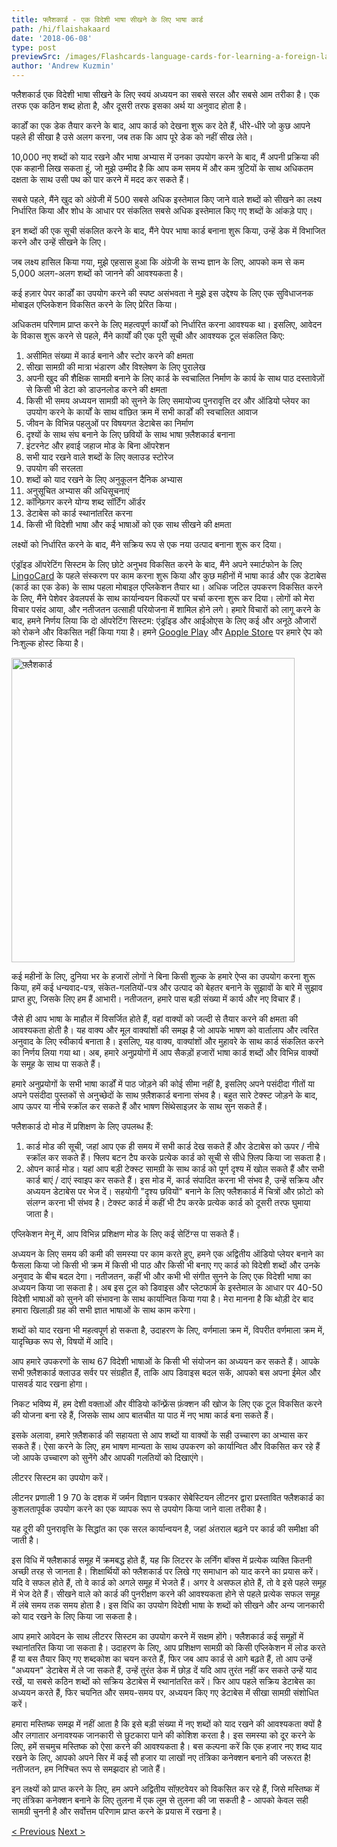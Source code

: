 ```yaml
---
title: फ्लैशकार्ड - एक विदेशी भाषा सीखने के लिए भाषा कार्ड
path: /hi/flaishakaard
date: '2018-06-08'
type: post
previewSrc: /images/Flashcards-language-cards-for-learning-a-foreign-language.-The-best-method-of-memorizing-words.jpg
author: 'Andrew Kuzmin'
---
```


फ्लैशकार्ड एक विदेशी भाषा सीखने के लिए स्वयं अध्ययन का सबसे सरल और सबसे आम तरीका है। एक तरफ एक कठिन शब्द होता है, और दूसरी तरफ इसका अर्थ या अनुवाद होता है।

कार्डों का एक डेक तैयार करने के बाद, आप कार्ड को देखना शुरू कर देते हैं, धीरे-धीरे जो कुछ आपने पहले ही सीखा है उसे अलग करना, जब तक कि आप पूरे डेक को नहीं सीख लेते।

10,000 नए शब्दों को याद रखने और भाषा अभ्यास में उनका उपयोग करने के बाद, मैं अपनी प्रक्रिया की एक कहानी लिख सकता हूं, जो मुझे उम्मीद है कि आप कम समय में और कम त्रुटियों के साथ अधिकतम दक्षता के साथ उसी पथ को पार करने में मदद कर सकते हैं।

सबसे पहले, मैंने खुद को अंग्रेजी में 500 सबसे अधिक इस्तेमाल किए जाने वाले शब्दों को सीखने का लक्ष्य निर्धारित किया और शोध के आधार पर संकलित सबसे अधिक इस्तेमाल किए गए शब्दों के आंकड़े पाए।

इन शब्दों की एक सूची संकलित करने के बाद, मैंने पेपर भाषा कार्ड बनाना शुरू किया, उन्हें डेक में विभाजित करने और उन्हें सीखने के लिए।

जब लक्ष्य हासिल किया गया, मुझे एहसास हुआ कि अंग्रेजी के सभ्य ज्ञान के लिए, आपको कम से कम 5,000 अलग-अलग शब्दों को जानने की आवश्यकता है।

कई हज़ार पेपर कार्डों का उपयोग करने की स्पष्ट असंभवता ने मुझे इस उद्देश्य के लिए एक सुविधाजनक मोबाइल एप्लिकेशन विकसित करने के लिए प्रेरित किया।

अधिकतम परिणाम प्राप्त करने के लिए महत्वपूर्ण कार्यों को निर्धारित करना आवश्यक था। इसलिए, आवेदन के विकास शुरू करने से पहले, मैंने कार्यों की एक पूरी सूची और आवश्यक टूल संकलित किए:

1. असीमित संख्या में कार्ड बनाने और स्टोर करने की क्षमता
2. सीखा सामग्री की मात्रा भंडारण और विश्लेषण के लिए पुरालेख
3. अपनी खुद की शैक्षिक सामग्री बनाने के लिए कार्ड के स्वचालित निर्माण के कार्य के साथ पाठ दस्तावेज़ों से किसी भी डेटा को डाउनलोड करने की क्षमता
4. किसी भी समय अध्ययन सामग्री को सुनने के लिए समायोज्य पुनरावृत्ति दर और ऑडियो प्लेयर का उपयोग करने के कार्यों के साथ वांछित क्रम में सभी कार्डों की स्वचालित आवाज
5. जीवन के विभिन्न पहलुओं पर विषयगत डेटाबेस का निर्माण
6. दृश्यों के साथ संघ बनाने के लिए छवियों के साथ भाषा फ़्लैशकार्ड बनाना
7. इंटरनेट और हवाई जहाज मोड के बिना ऑपरेशन
8. सभी याद रखने वाले शब्दों के लिए क्लाउड स्टोरेज
9. उपयोग की सरलता
10. शब्दों को याद रखने के लिए अनुकूलन दैनिक अभ्यास
11. अनुसूचित अभ्यास की अधिसूचनाएं
12. कॉन्फ़िगर करने योग्य शब्द सॉर्टिंग ऑर्डर
13. डेटाबेस को कार्ड स्थानांतरित करना
14. किसी भी विदेशी भाषा और कई भाषाओं को एक साथ सीखने की क्षमता

लक्ष्यों को निर्धारित करने के बाद, मैंने सक्रिय रूप से एक नया उत्पाद बनाना शुरू कर दिया।

एंड्रॉइड ऑपरेटिंग सिस्टम के लिए छोटे अनुभव विकसित करने के बाद, मैंने अपने स्मार्टफोन के लिए <a href="https://lingocard.com" target="_blank" rel="noopener">LingoCard</a> के पहले संस्करण पर काम करना शुरू किया और कुछ महीनों में भाषा कार्ड और एक डेटाबेस (कार्ड का एक डेक) के साथ पहला मोबाइल एप्लिकेशन तैयार था। अधिक जटिल उपकरण विकसित करने के लिए, मैंने पेशेवर डेवलपर्स के साथ कार्यान्वयन विकल्पों पर चर्चा करना शुरू कर दिया। लोगों को मेरा विचार पसंद आया, और नतीजतन उत्साही परियोजना में शामिल होने लगे। हमारे विचारों को लागू करने के बाद, हमने निर्णय लिया कि दो ऑपरेटिंग सिस्टम: एंड्रॉइड और आईओएस के लिए कई और अनूठे औजारों को रोकने और विकसित नहीं किया गया है। हमने <a href="https://play.google.com/store/apps/details?id=com.lingocard.lingocard" target="_blank" rel="noopener">Google Play</a> और <a href="https://itunes.apple.com/us/app/lingocard/id1217076835?mt=8" target="_blank" rel="noopener">Apple Store</a> पर हमारे ऐप को निःशुल्क होस्ट किया है।

<img class="aligncenter wp-image-7109" src="../images/2018/05/LingoCard-play.png" alt="फ़्लैशकार्ड" width="453" height="487" />

कई महीनों के लिए, दुनिया भर के हजारों लोगों ने बिना किसी शुल्क के हमारे ऐप्स का उपयोग करना शुरू किया, हमें कई धन्यवाद-पत्र, संकेत-गलतियों-पत्र और उत्पाद को बेहतर बनाने के सुझावों के बारे में सुझाव प्राप्त हुए, जिसके लिए हम हैं आभारी। नतीजतन, हमारे पास बड़ी संख्या में कार्य और नए विचार हैं।

जैसे ही आप भाषा के माहौल में विसर्जित होते हैं, वहां वाक्यों को जल्दी से तैयार करने की क्षमता की आवश्यकता होती है। यह वाक्य और मूल वाक्यांशों की समझ है जो आपके भाषण को वार्तालाप और त्वरित अनुवाद के लिए स्वीकार्य बनाता है। इसलिए, यह वाक्य, वाक्यांशों और मुहावरे के साथ कार्ड संकलित करने का निर्णय लिया गया था। अब, हमारे अनुप्रयोगों में आप सैकड़ों हजारों भाषा कार्ड शब्दों और विभिन्न वाक्यों के समूह के साथ पा सकते हैं।

हमारे अनुप्रयोगों के सभी भाषा कार्डों में पाठ जोड़ने की कोई सीमा नहीं है, इसलिए अपने पसंदीदा गीतों या अपने पसंदीदा पुस्तकों से अनुच्छेदों के साथ फ़्लैशकार्ड बनाना संभव है। बहुत सारे टेक्स्ट जोड़ने के बाद, आप ऊपर या नीचे स्क्रॉल कर सकते हैं और भाषण सिंथेसाइज़र के साथ सुन सकते हैं।

फ्लैशकार्ड दो मोड में प्रशिक्षण के लिए उपलब्ध हैं:

1. कार्ड मोड की सूची, जहां आप एक ही समय में सभी कार्ड देख सकते हैं और डेटाबेस को ऊपर / नीचे स्क्रॉल कर सकते हैं। फ्लिप बटन टैप करके प्रत्येक कार्ड को सूची से सीधे फ़्लिप किया जा सकता है।
2. ओपन कार्ड मोड। यहां आप बड़ी टेक्स्ट सामग्री के साथ कार्ड को पूर्ण दृश्य में खोल सकते हैं और सभी कार्ड बाएं / दाएं स्वाइप कर सकते हैं। इस मोड में, कार्ड संपादित करना भी संभव है, उन्हें सक्रिय और अध्ययन डेटाबेस पर भेज दें। सहयोगी "दृश्य छवियों" बनाने के लिए फ्लैशकार्ड में चित्रों और फ़ोटो को संलग्न करना भी संभव है। टेक्स्ट कार्ड में कहीं भी टैप करके प्रत्येक कार्ड को दूसरी तरफ घुमाया जाता है।

एप्लिकेशन मेनू में, आप विभिन्न प्रशिक्षण मोड के लिए कई सेटिंग्स पा सकते हैं।

अध्ययन के लिए समय की कमी की समस्या पर काम करते हुए, हमने एक अद्वितीय ऑडियो प्लेयर बनाने का फैसला किया जो किसी भी क्रम में किसी भी पाठ और किसी भी बनाए गए कार्ड को विदेशी शब्दों और उनके अनुवाद के बीच बदल देगा। नतीजतन, कहीं भी और कभी भी संगीत सुनने के लिए एक विदेशी भाषा का अध्ययन किया जा सकता है। अब इस टूल को डिवाइस और प्लेटफार्म के इस्तेमाल के आधार पर 40-50 विदेशी भाषाओं को सुनने की संभावना के साथ कार्यान्वित किया गया है। मेरा मानना ​​है कि थोड़ी देर बाद हमारा खिलाड़ी ग्रह की सभी ज्ञात भाषाओं के साथ काम करेगा।

शब्दों को याद रखना भी महत्वपूर्ण हो सकता है, उदाहरण के लिए, वर्णमाला क्रम में, विपरीत वर्णमाला क्रम में, यादृच्छिक रूप से, विषयों में आदि।

आप हमारे उपकरणों के साथ 67 विदेशी भाषाओं के किसी भी संयोजन का अध्ययन कर सकते हैं। आपके सभी फ़्लैशकार्ड क्लाउड सर्वर पर संग्रहीत हैं, ताकि आप डिवाइस बदल सकें, आपको बस अपना ईमेल और पासवर्ड याद रखना होगा।

निकट भविष्य में, हम देशी वक्ताओं और वीडियो कॉन्फ़्रेंस फ़ंक्शन की खोज के लिए एक टूल विकसित करने की योजना बना रहे हैं, जिसके साथ आप बातचीत या पाठ में नए भाषा कार्ड बना सकते हैं।

इसके अलावा, हमारे फ़्लैशकार्ड की सहायता से आप शब्दों या वाक्यों के सही उच्चारण का अभ्यास कर सकते हैं। ऐसा करने के लिए, हम भाषण मान्यता के साथ उपकरण को कार्यान्वित और विकसित कर रहे हैं जो आपके उच्चारण को सुनेंगे और आपकी गलतियों को दिखाएंगे।

लीटरर सिस्टम का उपयोग करें।

लीटनर प्रणाली 1 9 70 के दशक में जर्मन विज्ञान पत्रकार सेबेस्टियन लीटनर द्वारा प्रस्तावित फ्लैशकार्ड का कुशलतापूर्वक उपयोग करने का एक व्यापक रूप से उपयोग किया जाने वाला तरीका है।

यह दूरी की पुनरावृत्ति के सिद्धांत का एक सरल कार्यान्वयन है, जहां अंतराल बढ़ने पर कार्ड की समीक्षा की जाती है।

इस विधि में फ्लैशकार्ड समूह में क्रमबद्ध होते हैं, यह कि लिटरर के लर्निंग बॉक्स में प्रत्येक व्यक्ति कितनी अच्छी तरह से जानता है। शिक्षार्थियों को फ्लैशकार्ड पर लिखे गए समाधान को याद करने का प्रयास करें। यदि वे सफल होते हैं, तो वे कार्ड को अगले समूह में भेजते हैं। अगर वे असफल होते हैं, तो वे इसे पहले समूह में भेज देते हैं। सीखने वाले को कार्ड की पुनरीक्षण करने की आवश्यकता होने से पहले प्रत्येक सफल समूह में लंबे समय तक समय होता है। इस विधि का उपयोग विदेशी भाषा के शब्दों को सीखने और अन्य जानकारी को याद रखने के लिए किया जा सकता है।

आप हमारे आवेदन के साथ लीटरर सिस्टम का उपयोग करने में सक्षम होंगे। फ्लैशकार्ड कई समूहों में स्थानांतरित किया जा सकता है। उदाहरण के लिए, आप प्रशिक्षण सामग्री को किसी एप्लिकेशन में लोड करते हैं या बस तैयार किए गए शब्दकोश का चयन करते हैं, फिर जब आप कार्ड से आगे बढ़ते हैं, तो आप उन्हें "अध्ययन" डेटाबेस में ले जा सकते हैं, उन्हें तुरंत डेक में छोड़ दें यदि आप तुरंत नहीं कर सकते उन्हें याद रखें, या सबसे कठिन शब्दों को सक्रिय डेटाबेस में स्थानांतरित करें। फिर आप पहले सक्रिय डेटाबेस का अध्ययन करते हैं, फिर चयनित और समय-समय पर, अध्ययन किए गए डेटाबेस में सीखा सामग्री संशोधित करें।

हमारा मस्तिष्क समझ में नहीं आता है कि इसे बड़ी संख्या में नए शब्दों को याद रखने की आवश्यकता क्यों है और लगातार अनावश्यक जानकारी से छुटकारा पाने की कोशिश करता है। इस समस्या को दूर करने के लिए, हमें सचमुच मस्तिष्क को ऐसा करने की आवश्यकता है। बस कल्पना करें कि एक हजार नए शब्द याद रखने के लिए, आपको अपने सिर में कई सौ हजार या लाखों नए तंत्रिका कनेक्शन बनाने की जरूरत है! नतीजतन, हम निश्चित रूप से समझदार हो जाते हैं।

इन लक्ष्यों को प्राप्त करने के लिए, हम अपने अद्वितीय सॉफ़्टवेयर को विकसित कर रहे हैं, जिसे मस्तिष्क में नए तंत्रिका कनेक्शन बनाने के लिए तुलना में एक लूम से तुलना की जा सकती है - आपको केवल सही सामग्री चुननी है और सर्वोत्तम परिणाम प्राप्त करने के प्रयास में रखना है।

<a href="/hi/angrejee-kaise-seekhen">< Previous</a> <a href="/hi/shabdaavalee-mein-sudhaar-kaise-karen">Next ></a>
